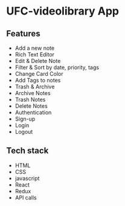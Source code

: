 # UFC-videolibrary  App

## Features

+ Add a new note
+ Rich Text Editor
+ Edit & Delete Note
+ Filter & Sort by date, priority, tags
+ Change Card Color
+ Add Tags to notes
+ Trash & Archive
+ Archive Notes
+ Trash Notes
+ Delete Notes
+ Authentication 
+ Sign-up
+ Login
+ Logout

## Tech stack
+ HTML
+ CSS
+ javascript
+ React 
+ Redux
+ API calls



